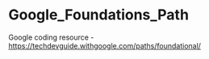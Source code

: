# Google_Foundations_Path
Google coding resource - https://techdevguide.withgoogle.com/paths/foundational/

